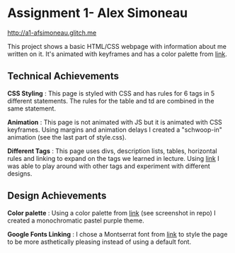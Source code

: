 # Assignment 1- Alex Simoneau

http://a1-afsimoneau.glitch.me

This project shows a basic HTML/CSS webpage with information about me written on it. It's animated with keyframes and has a color palette from [link](color.adobe.com).

## Technical Achievements

**CSS Styling**
: This page is styled with CSS and has rules for 6 tags in 5 different statements. The rules for the table and td are combined in the same statement.

**Animation**
: This page is not animated with JS but it is animated with CSS keyframes. Using margins and animation delays I created a "schwoop-in" animation (see the last part of style.css).

**Different Tags**
: This page uses divs, description lists, tables, horizontal rules and linking to expand on the tags we learned in lecture. Using [link](w3schools.com) I was able to play around with other tags and experiment with different designs.

## Design Achievements

**Color palette**
: Using a color palette from [link](color.adobe.com) (see screenshot in repo) I created a monochromatic pastel purple theme.

**Google Fonts Linking**
: I chose a Montserrat font from [link](fonts.google.com) to style the page to be more asthetically pleasing instead of using a default font.
